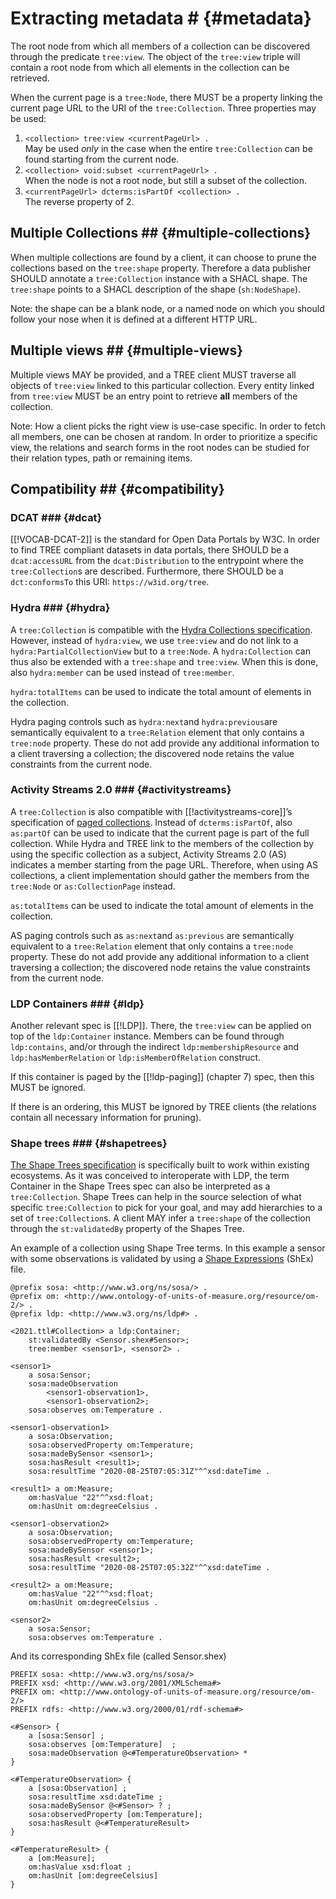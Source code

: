 # Extracting metadata # {#metadata}

The root node from which all members of a collection can be discovered through the predicate `tree:view`.
The object of the `tree:view` triple will contain a root node from which all elements in the collection can be retrieved.

When the current page is a `tree:Node`, there MUST be a property linking the current page URL to the URI of the `tree:Collection`. Three properties may be used:
 1. `<collection> tree:view <currentPageUrl> .`<br/>May be used *only* in the case when the entire `tree:Collection` can be found starting from the current node.
 2. `<collection> void:subset <currentPageUrl> .`<br/>When the node is not a root node, but still a subset of the collection.
 3. `<currentPageUrl> dcterms:isPartOf <collection> .`<br/>The reverse property of 2.

## Multiple Collections ## {#multiple-collections}

When multiple collections are found by a client, it can choose to prune the collections based on the `tree:shape` property.
Therefore a data publisher SHOULD annotate a `tree:Collection` instance with a SHACL shape.
The `tree:shape` points to a SHACL description of the shape (`sh:NodeShape`).

Note: the shape can be a blank node, or a named node on which you should follow your nose when it is defined at a different HTTP URL.

## Multiple views ## {#multiple-views}

Multiple views MAY be provided, and a TREE client MUST traverse all objects of `tree:view` linked to this particular collection.
Every entity linked from `tree:view` MUST be an entry point to retrieve **all** members of the collection.

Note: How a client picks the right view is use-case specific. In order to fetch all members, one can be chosen at random. In order to prioritize a specific view, the relations and search forms in the root nodes can be studied for their relation types, path or remaining items.

## Compatibility ## {#compatibility}

### DCAT ### {#dcat}

[[!VOCAB-DCAT-2]] is the standard for Open Data Portals by W3C. In order to find TREE compliant datasets in data portals, there SHOULD be a `dcat:accessURL` from the `dcat:Distribution` to the entrypoint where the `tree:Collection`s are described. Furthermore, there SHOULD be a `dct:conformsTo` this URI: `https://w3id.org/tree`.

### Hydra ### {#hydra}

A `tree:Collection` is compatible with the [Hydra Collections specification](https://www.hydra-cg.com/spec/latest/core/#collections). However, instead of `hydra:view`, we use `tree:view` and do not link to a `hydra:PartialCollectionView` but to a `tree:Node`.
A `hydra:Collection` can thus also be extended with a `tree:shape` and `tree:view`.
When this is done, also `hydra:member` can be used instead of `tree:member`.

`hydra:totalItems` can be used to indicate the total amount of elements in the collection.

Hydra paging controls such as `hydra:next`and `hydra:previous`are semantically equivalent to a `tree:Relation` element that only contains a `tree:node` property. These do not add provide any additional information to a client traversing a collection; the discovered node retains the value constraints from the current node. 

### Activity Streams 2.0 ### {#activitystreams}

A `tree:Collection` is also compatible with [[!activitystreams-core]]’s specification of [paged collections](https://www.w3.org/TR/activitystreams-core/#collections).
Instead of `dcterms:isPartOf`, also `as:partOf` can be used to indicate that the current page is part of the full collection.
While Hydra and TREE link to the members of the collection by using the specific collection as a subject, Activity Streams 2.0 (AS) indicates a member starting from the page URL.
Therefore, when using AS collections, a client implementation should gather the members from the `tree:Node` or `as:CollectionPage` instead.

`as:totalItems` can be used to indicate the total amount of elements in the collection.

AS paging controls such as `as:next`and `as:previous` are semantically equivalent to a `tree:Relation` element that only contains a `tree:node` property. These do not add provide any additional information to a client traversing a collection; the discovered node retains the value constraints from the current node. 

### LDP Containers ### {#ldp}

Another relevant spec is [[!LDP]].
There, the `tree:view` can be applied on top of the `ldp:Container` instance.
Members can be found through `ldp:contains`, and/or through the indirect `ldp:membershipResource` and `ldp:hasMemberRelation` or `ldp:isMemberOfRelation` construct.

If this container is paged by the [[!ldp-paging]] (chapter 7) spec, then this MUST be ignored.

If there is an ordering, this MUST be ignored by TREE clients (the relations contain all necessary information for pruning).

### Shape trees ### {#shapetrees}

[The Shape Trees specification](https://shapetrees.github.io/specification/spec) is specifically built to work within existing ecosystems.
As it was conceived to interoperate with LDP, the term Container in the Shape Trees spec can also be interpreted as a `tree:Collection`.
Shape Trees can help in the source selection of what specific `tree:Collection` to pick for your goal, and may add hierarchies to a set of `tree:Collection`s.
A client MAY infer a `tree:shape` of the collection through the `st:validatedBy` property of the Shapes Tree.

An example of a collection using Shape Tree terms. In this example a sensor with some observations is validated by using a [Shape Expressions](http://shex.io/shex-semantics/) (ShEx) file.

```turtle
@prefix sosa: <http://www.w3.org/ns/sosa/> .
@prefix om: <http://www.ontology-of-units-of-measure.org/resource/om-2/> .
@prefix ldp: <http://www.w3.org/ns/ldp#> .

<2021.ttl#Collection> a ldp:Container; 
    st:validatedBy <Sensor.shex#Sensor>;
    tree:member <sensor1>, <sensor2> .

<sensor1>
    a sosa:Sensor;
    sosa:madeObservation
        <sensor1-observation1>,
        <sensor1-observation2>;
    sosa:observes om:Temperature .

<sensor1-observation1>
    a sosa:Observation;
    sosa:observedProperty om:Temperature;
    sosa:madeBySensor <sensor1>;
    sosa:hasResult <result1>;
    sosa:resultTime "2020-08-25T07:05:31Z"^^xsd:dateTime .

<result1> a om:Measure; 
    om:hasValue "22"^^xsd:float; 
    om:hasUnit om:degreeCelsius .

<sensor1-observation2>
    a sosa:Observation;
    sosa:observedProperty om:Temperature;
    sosa:madeBySensor <sensor1>;
    sosa:hasResult <result2>;
    sosa:resultTime "2020-08-25T07:05:32Z"^^xsd:dateTime .

<result2> a om:Measure; 
    om:hasValue "22"^^xsd:float; 
    om:hasUnit om:degreeCelsius .

<sensor2>
    a sosa:Sensor;
    sosa:observes om:Temperature .
```

And its corresponding ShEx file (called Sensor.shex)

```shex
PREFIX sosa: <http://www.w3.org/ns/sosa/>
PREFIX xsd: <http://www.w3.org/2001/XMLSchema#>
PREFIX om: <http://www.ontology-of-units-of-measure.org/resource/om-2/>
PREFIX rdfs: <http://www.w3.org/2000/01/rdf-schema#>

<#Sensor> {
    a [sosa:Sensor] ;
    sosa:observes [om:Temperature]  ; 
    sosa:madeObservation @<#TemperatureObservation> * 
}

<#TemperatureObservation> {
    a [sosa:Observation] ;
    sosa:resultTime xsd:dateTime ;
    sosa:madeBySensor @<#Sensor> ? ;
    sosa:observedProperty [om:Temperature];
    sosa:hasResult @<#TemperatureResult> 
}

<#TemperatureResult> { 
    a [om:Measure];
    om:hasValue xsd:float ;
    om:hasUnit [om:degreeCelsius]
}
```

